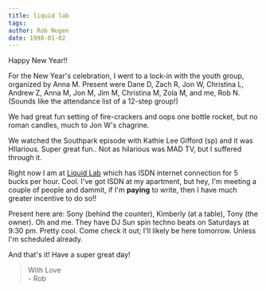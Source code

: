 ```yaml
---
title: liquid lab
tags: 
author: Rob Nugen
date: 1998-01-02
---
```


<title>Happy New Year Lock-in</title>

<p class=date>Happy New Year!!</p>

<p>
For the New Year's celebration, I went to a lock-in with the youth group, organized by Anna M.  Present were Dane D, Zach R, Jon W, Christina L, Andrew Z, Anna M, Jon M, Jim M, Christina M, Zola M, and me, Rob N.  (Sounds like the attendance list of a 12-step group!)
<p>
We had great fun setting of fire-crackers and oops one bottle rocket, but no roman candles, much to Jon W's chagrine.
<p>
We watched the Southpark episode with Kathie Lee Gifford (sp) and it was HIlarious.  Super great fun..  Not as hilarious was MAD TV, but I suffered through it.
<p>
Right now I am at <a href=http://www.LiquidLab.hypercon.com>Liquid Lab</a> which has ISDN internet connection for 5 bucks per hour.  Cool.  I've got ISDN at my apartment, but hey, I'm meeting a couple of people and dammit, if I'm <b>paying</b> to write, then I have much greater incentive to do so!!
<p>
Present here are: Sony (behind the counter), Kimberly (at a table), Tony (the owner).  Oh and me.   They have DJ Sun spin techno beats on Saturdays at 9:30 pm. Pretty cool.  Come check it out; I'll likely be here tomorrow.  Unless I'm scheduled already.
<p>
And that's it!  Have a super great day!
<p>
<blockquote>
With Love<br>
- Rob<br>
</blockquote>
</p>
